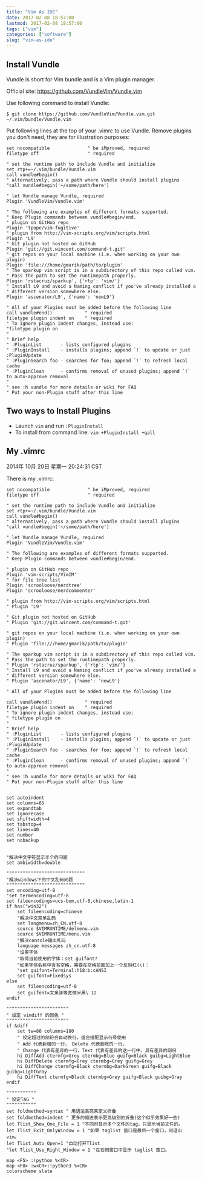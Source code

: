 ```yaml
---
title: "Vim As IDE"
date: 2017-02-08 18:57:00
lastmod: 2017-02-08 18:57:00
tags: ["vim"]
categories: ["software"]
slug: "vim-as-ide"
---
```


Install Vundle
--------------

Vundle is short for Vim bundle and is a Vim plugin manager.

Official site: <https://github.com/VundleVim/Vundle.vim>

Use following command to install Vundle:

    $ git clone https://github.com/VundleVim/Vundle.vim.git ~/.vim/bundle/Vundle.vim

Put following lines at the top of your .vimrc to use Vundle. Remove
plugins you don't need, they are for illustration purposes:

    set nocompatible              " be iMproved, required
    filetype off                  " required

    " set the runtime path to include Vundle and initialize
    set rtp+=~/.vim/bundle/Vundle.vim
    call vundle#begin()
    " alternatively, pass a path where Vundle should install plugins
    "call vundle#begin('~/some/path/here')

    " let Vundle manage Vundle, required
    Plugin 'VundleVim/Vundle.vim'

    " The following are examples of different formats supported.
    " Keep Plugin commands between vundle#begin/end.
    " plugin on GitHub repo
    Plugin 'tpope/vim-fugitive'
    " plugin from http://vim-scripts.org/vim/scripts.html
    Plugin 'L9'
    " Git plugin not hosted on GitHub
    Plugin 'git://git.wincent.com/command-t.git'
    " git repos on your local machine (i.e. when working on your own plugin)
    Plugin 'file:///home/gmarik/path/to/plugin'
    " The sparkup vim script is in a subdirectory of this repo called vim.
    " Pass the path to set the runtimepath properly.
    Plugin 'rstacruz/sparkup', {'rtp': 'vim/'}
    " Install L9 and avoid a Naming conflict if you've already installed a
    " different version somewhere else.
    Plugin 'ascenator/L9', {'name': 'newL9'}

    " All of your Plugins must be added before the following line
    call vundle#end()            " required
    filetype plugin indent on    " required
    " To ignore plugin indent changes, instead use:
    "filetype plugin on
    "
    " Brief help
    " :PluginList       - lists configured plugins
    " :PluginInstall    - installs plugins; append `!` to update or just :PluginUpdate
    " :PluginSearch foo - searches for foo; append `!` to refresh local cache
    " :PluginClean      - confirms removal of unused plugins; append `!` to auto-approve removal
    "
    " see :h vundle for more details or wiki for FAQ
    " Put your non-Plugin stuff after this line

Two ways to Install Plugins
---------------------------

-   Launch `vim` and run `:PluginInstall`
-   To install from command line: `vim +PluginInstall +qall`

My .vimrc
---------

2014年 10月 20日 星期一 20:24:31 CST

There is my .vimrc:

    set nocompatible              " be iMproved, required
    filetype off                  " required

    " set the runtime path to include Vundle and initialize
    set rtp+=~/.vim/bundle/Vundle.vim
    call vundle#begin()
    " alternatively, pass a path where Vundle should install plugins
    "call vundle#begin('~/some/path/here')

    " let Vundle manage Vundle, required
    Plugin 'VundleVim/Vundle.vim'

    " The following are examples of different formats supported.
    " Keep Plugin commands between vundle#begin/end.

    " plugin on GitHub repo
    Plugin 'vim-scripts/VimIM'
    " for file tree list
    Plugin 'scrooloose/nerdtree'
    Plugin 'scrooloose/nerdcommenter'

    " plugin from http://vim-scripts.org/vim/scripts.html
    " Plugin 'L9'

    " Git plugin not hosted on GitHub
    " Plugin 'git://git.wincent.com/command-t.git'

    " git repos on your local machine (i.e. when working on your own plugin)
    " Plugin 'file:///home/gmarik/path/to/plugin'

    " The sparkup vim script is in a subdirectory of this repo called vim.
    " Pass the path to set the runtimepath properly.
    " Plugin 'rstacruz/sparkup', {'rtp': 'vim/'}
    " Install L9 and avoid a Naming conflict if you've already installed a
    " different version somewhere else.
    " Plugin 'ascenator/L9', {'name': 'newL9'}

    " All of your Plugins must be added before the following line

    call vundle#end()            " required
    filetype plugin indent on    " required
    " To ignore plugin indent changes, instead use:
    " filetype plugin on
    "
    " Brief help
    " :PluginList       - lists configured plugins
    " :PluginInstall    - installs plugins; append `!` to update or just :PluginUpdate
    " :PluginSearch foo - searches for foo; append `!` to refresh local cache
    " :PluginClean      - confirms removal of unused plugins; append `!` to auto-approve removal
    "
    " see :h vundle for more details or wiki for FAQ
    " Put your non-Plugin stuff after this line


    set autoindent
    set columns=85
    set expandtab
    set ignorecase
    set shiftwidth=4
    set tabstop=4
    set lines=40
    set number
    set nobackup


    "解决中文字符显示半个的问题
    set ambiwidth=double

    """""""""""""""""""""""""""""
    "解决windows下的中文乱码问题
    """""""""""""""""""""""""""""
    set encoding=utf-8
    "set termencoding=utf-8
    set fileencodings=ucs-bom,utf-8,chinese,latin-1
    if has("win32")
        set fileencoding=chinese
        "解决中文菜单乱码
        set langmenu=zh_CN.utf-8
        source $VIMRUNTIME/delmenu.vim
        source $VIMRUNTIME/menu.vim
        "解决console输出乱码
        language messages zh_cn.utf-8
        "设置字体
        "取得当前使用的字体：set guifont?
        "如果字体名称中含有空格，需要在空格前面加上一个反斜杠(\)：
        "set guifont=Terminal:h18:b:cANSI
        set guifont=Fixedsys
    else
        set fileencoding=utf-8
        set guifont=文泉驿等宽微米黑\ 12
    endif

    """""""""""""""""""""""
    " 设定 vimdiff 的颜色 "
    """""""""""""""""""""""
    if &diff
        set tw=80 columns=180
        " 设定超过的部份会自动换行，适合搭配显示行号使用
        " Add 代表新增的一行， Delete 代表删除的一行，
        " Change 代表有差异的一行，Text 代表有差异的这一行中，具有差异的部份
        hi DiffAdd ctermfg=Grey ctermbg=Blue guifg=Black guibg=LightBlue
        hi DiffDelete ctermfg=Grey ctermbg=Grey guifg=Grey
        hi DiffChange ctermfg=Black ctermbg=DarkGreen guifg=Black guibg=LightGray
        hi DiffText ctermfg=Black ctermbg=Grey guifg=Black guibg=Gray
    endif

    """""""""""
    " 设定TAG "
    """""""""""
    set foldmethod=syntax " 用语法高亮来定义折叠
    set foldmethod=indent " 更多的缩进表示更高级别的折叠(这个似乎效果好一些)
    let Tlist_Show_One_File = 1 "不同时显示多个文件的tag，只显示当前文件的。
    let Tlist_Exit_OnlyWindow = 1 "如果 taglist 窗口是最后一个窗口，则退出 vim。
    let Tlist_Auto_Open=1 "自动打开Tlist
    "let Tlist_Use_Right_Window = 1 "在右侧窗口中显示 taglist 窗口。

    map <F5> :!python %<CR>
    map <F8> :w<CR>:!python3 %<CR>
    colorscheme slate
